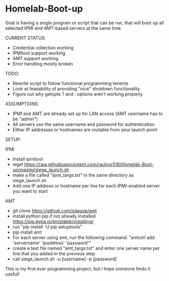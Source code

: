 # Homelab-Boot-up

Goal is having a single program or script that can be run, that will boot up all selected IPMI and AMT-based servers at the same time.

CURRENT STATUS:
 - Credential collection working
 - IPMItool support working
 - AMT support working
 - Error handling mostly broken

TODO:
 - Rewrite script to follow functional programming tenents
 - Look at feasability of providing "nice" shutdown functionality
 - Figure out why getopts ? and : options aren't working properly
 
ASSUMPTIONS:
 - IPMI and AMT are already set up for LAN access (AMT username has to be "admin")
 - All servers use the same username and password for authentication
 - Either IP addresses or hostnames are routable from your launch point
 
SETUP:

IPMI
 - Install ipmitool
 - wget https://raw.githubusercontent.com/raulnor516/Homelab-Boot-up/master/siege_launch.sh
 - make a file called "ipmi_targs.txt" in the same directory as siege_launch.sh
 - Add one IP address or hostname per line for each IPMI-enabled server you want to start
 
 AMT
 - git clone https://github.com/sdague/amt
 - install python pip if not already installed https://pip.pypa.io/en/stable/installing/
 - run "pip install -U pip setuptools"
 - pip install amt
 - For each server using amt, run the following command:
     "amtctrl add 'servername' 'ipaddress' 'password'"
 - create a text file named "amt_targs.txt" and enter one server name per line that you added in the previous step
 - call siege_launch.sh -u [username] -p [password]
 
 This is my first ever programming project, but i hope someone finds it useful!
